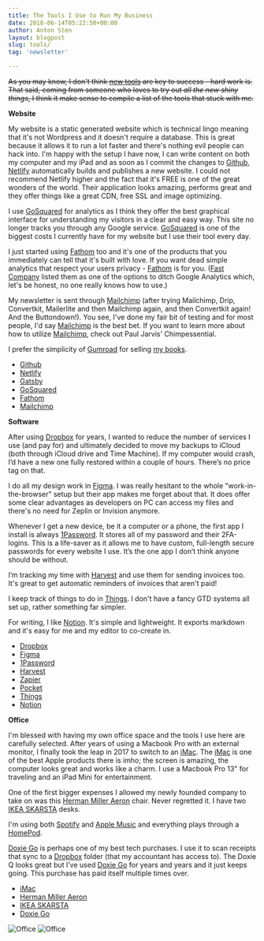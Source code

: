 ```yaml
---
title: The Tools I Use to Run My Business
date: 2018-06-14T05:22:50+00:00
author: Anton Sten
layout: blogpost
slug: tools/
tag: 'newsletter'

---
```

~~As you may know, I don't think [new tools](/newtools) are key to success - hard work is. That said, coming from someone who loves to try out _all the new shiny things_, I think it make sense to compile a list of the tools that stuck with me.~~

**Website**

My website is a static generated website which is technical lingo meaning that it's not Wordpress and it doesn't require a database. This is great because it allows it to run a lot faster and there's nothing evil people can hack into. I'm happy with the setup I have now, I can write content on both my computer and my iPad and as soon as I commit the changes to [Github](https://github.com), [Netlify](https://www.netlify.com) automatically builds and publishes a new website. I could not recommend Netlify higher and the fact that it's FREE is one of the great wonders of the world. Their application looks amazing, performs great and they offer things like a great CDN, free SSL and image optimizing.

I use [GoSquared](https://www.gosquared.com) for analytics as I think they offer the best graphical interface for understanding my visitors in a clear and easy way. This site no longer tracks you through any Google service. [GoSquared](https://www.gosquared.com) is one of the biggest costs I currently have for my website but I use their tool every day.

I just started using [Fathom](https://usefathom.com/ref/ZTSEBE) too and it's one of the products that you immediately can tell that it's built with love. If you want dead simple analytics that respect your users privacy - [Fathom](https://usefathom.com/ref/ZTSEBE) is for you. ([Fast Company](https://www.fastcompany.com/90300072/its-time-to-ditch-google-analytics) listed them as one of the options to ditch Google Analytics which, let's be honest, no one really knows how to use.)

My newsletter is sent through [Mailchimp](http://eepurl.com/bvIKNL) (after trying Mailchimp, Drip, Convertkit, Mailerlite and then Mailchimp again, and then Convertkit again! And the Buttondown!). You see, I've done my fair bit of testing and for most people, I'd say [Mailchimp](http://eepurl.com/bvIKNL) is the best bet. If you want to learn more about how to utilize [Mailchimp](http://eepurl.com/bvIKNL), check out Paul Jarvis' Chimpessential.

I prefer the simplicity of [Gumroad](https://gumroad.com/invite/antonsten) for selling [my books](/books/).

- [Github](https://github.com)
- [Netlify](https://www.netlify.com)
- [Gatsby](https://www.gatsbyjs.org)
- [GoSquared](https://www.gosquared.com)
- [Fathom](https://usefathom.com/ref/ZTSEBE)
- [Mailchimp](http://eepurl.com/bvIKNL)


**Software**

After using [Dropbox](https://db.tt/lmIc9aXR) for years, I wanted to reduce the number of services I use (and pay for) and ultimately decided to move my backups to iCloud (both through iCloud drive and Time Machine). If my computer would crash, I’d have a new one fully restored within a couple of hours. There’s no price tag on that.

I do all my design work in [Figma](https://www.figma.com). I was really hesitant to the whole "work-in-the-browser" setup but their app makes me forget about that. It does offer some clear advantages as developers on PC can access my files and there's no need for Zeplin or Invision anymore.

Whenever I get a new device, be it a computer or a phone, the first app I install is always [1Password](https://1password.com). It stores all of my password and their 2FA-logins. This is a life-saver as it allows me to have custom, full-length secure passwords for every website I use. It’s the one app I don’t think anyone should be without.

I’m tracking my time with [Harvest](https://www.getharvest.com) and use them for sending invoices too. It's great to get automatic reminders of invoices that aren't paid!

I keep track of things to do in [Things](https://culturedcode.com/things/). I don't have a fancy GTD systems all set up, rather something far simpler.

For writing, I like [Notion](https://www.notion.so/?r=a3b4edc52f61492aab6c770f4c9f8dbf). It's simple and lightweight. It exports markdown and it's easy for me and my editor to co-create in.

- [Dropbox](https://db.tt/lmIc9aXR)
- [Figma](https://www.figma.com)
- [1Password](https://1password.com)
- [Harvest](https://www.getharvest.com)
- [Zapier](https://zapier.com/)
- [Pocket](https://getpocket.com/)
- [Things](https://culturedcode.com/things/)
- [Notion](https://www.notion.so/?r=a3b4edc52f61492aab6c770f4c9f8dbf)


**Office**

I'm blessed with having my own office space and the tools I use here are carefully selected. After years of using a Macbook Pro with an external monitor, I finally took the leap in 2017 to switch to an [iMac](https://www.apple.com/imac/). The [iMac](https://www.apple.com/imac/) is one of the best Apple products there is imho; the screen is amazing, the computer looks great and works like a charm. I use a Macbook Pro 13" for traveling and an iPad Mini for entertainment.

One of the first bigger expenses I allowed my newly founded company to take on was this [Herman Miller Aeron](https://www.hermanmiller.com/products/seating/office-chairs/aeron-chairs/) chair. Never regretted it. I have two [IKEA SKARSTA](https://www.ikea.com/se/sv/catalog/products/S29084966/) desks.

I'm using both [Spotify](https://www.spotify.com/) and [Apple Music](https://www.apple.com/apple-music/) and everything plays through a [HomePod](https://www.apple.com/homepod/).

[Doxie Go](http://www.getdoxie.com/product/doxie-go/) is perhaps one of my best tech purchases. I use it to scan receipts that sync to a <a href="https://db.tt/lmIc9aXR" target="_blank">Dropbox</a> folder (that my accountant has access to). The Doxie Q looks great but I’ve used <a href="http://www.getdoxie.com/product/doxie-go/" target="_blank">Doxie Go</a> for years and years and it just keeps going. This purchase has paid itself multiple times over.


- [iMac](https://www.apple.com/imac/)
- [Herman Miller Aeron](https://www.hermanmiller.com/products/seating/office-chairs/aeron-chairs/)
- [IKEA SKARSTA](https://www.ikea.com/se/sv/catalog/products/S29084966/)
- [Doxie Go](http://www.getdoxie.com/product/doxie-go/)

![Office](/images/office1.jpg)
![Office](/images/office2.jpg)
